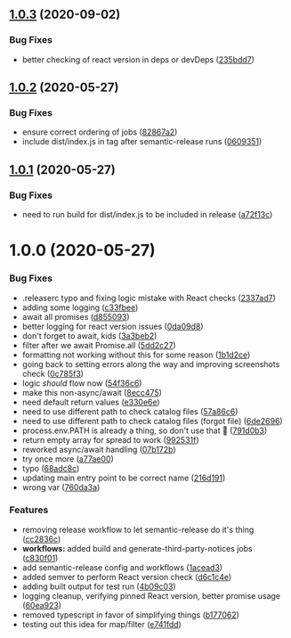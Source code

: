## [1.0.3](https://github.com/newrelic/validate-nerdpack-action/compare/v1.0.2...v1.0.3) (2020-09-02)


### Bug Fixes

* better checking of react version in deps or devDeps ([235bdd7](https://github.com/newrelic/validate-nerdpack-action/commit/235bdd790d2f7137834108a02bb03fd21c159848))

## [1.0.2](https://github.com/newrelic/validate-nerdpack-action/compare/v1.0.1...v1.0.2) (2020-05-27)


### Bug Fixes

* ensure correct ordering of jobs ([82867a2](https://github.com/newrelic/validate-nerdpack-action/commit/82867a22ccdc9b64bf4dcde812d392d9c56d3e5a))
* include dist/index.js in tag after semantic-release runs ([0609351](https://github.com/newrelic/validate-nerdpack-action/commit/06093512ce40754bd751486cf5c93f18b3fff89f))

## [1.0.1](https://github.com/newrelic/validate-nerdpack-action/compare/v1.0.0...v1.0.1) (2020-05-27)


### Bug Fixes

* need to run build for dist/index.js to be included in release ([a72f13c](https://github.com/newrelic/validate-nerdpack-action/commit/a72f13c7daf56a695b11e1e8481ff6846b555da4))

# 1.0.0 (2020-05-27)


### Bug Fixes

* .releaserc typo and fixing logic mistake with React checks ([2337ad7](https://github.com/newrelic/validate-nerdpack-action/commit/2337ad7bedd292ebd841fafba69489a9a73ab57e))
* adding some logging ([c33fbee](https://github.com/newrelic/validate-nerdpack-action/commit/c33fbeefacb360052ce42afeeaebc939a785c3ec))
* await all promises ([d855093](https://github.com/newrelic/validate-nerdpack-action/commit/d855093e2a4ee342692f3a283bedc9a8b45fac20))
* better logging for react version issues ([0da09d8](https://github.com/newrelic/validate-nerdpack-action/commit/0da09d831fe90f0d1731a425e84a36554276e1c1))
* don't forget to await, kids ([3a3beb2](https://github.com/newrelic/validate-nerdpack-action/commit/3a3beb208bc146a3bb984400f8b47f22cd190d45))
* filter after we await Promise.all ([5dd2c27](https://github.com/newrelic/validate-nerdpack-action/commit/5dd2c2788b10ee985053e5d83b48be86e1a6d0f5))
* formatting not working without this for some reason ([1b1d2ce](https://github.com/newrelic/validate-nerdpack-action/commit/1b1d2cecee1221ae9ea13010a50f640d0a4c3a1c))
* going back to setting errors along the way and improving screenshots check ([0c785f3](https://github.com/newrelic/validate-nerdpack-action/commit/0c785f3cf90e627e0607142d7a3d8b098caf86bb))
* logic *should* flow now ([54f36c6](https://github.com/newrelic/validate-nerdpack-action/commit/54f36c6747ae5ee6bcdfe84ed18a71c02cd53677))
* make this non-async/await ([8ecc475](https://github.com/newrelic/validate-nerdpack-action/commit/8ecc475abdb8cf6548454b70b63379b6679e2d3b))
* need default return values ([e330e6e](https://github.com/newrelic/validate-nerdpack-action/commit/e330e6ed05c28187c2dba0ed96895c2526516bb6))
* need to use different path to check catalog files ([57a86c6](https://github.com/newrelic/validate-nerdpack-action/commit/57a86c6427ed05792f691430015a5aeafc649802))
* need to use different path to check catalog files (forgot file) ([6de2696](https://github.com/newrelic/validate-nerdpack-action/commit/6de26969f5795cb1121f2d67f6e4d7e8fc5d0843))
* process.env.PATH is already a thing, so don't use that :facepalm: ([791d0b3](https://github.com/newrelic/validate-nerdpack-action/commit/791d0b360c0893af03928e113a0bb4a1f9f584ca))
* return empty array for spread to work ([992531f](https://github.com/newrelic/validate-nerdpack-action/commit/992531f084e40a0d55ea972dbbb9640141a48ae2))
* reworked async/await handling ([07b172b](https://github.com/newrelic/validate-nerdpack-action/commit/07b172b901994678bb84f36cfac53471e0d2630d))
* try once more ([a77ae00](https://github.com/newrelic/validate-nerdpack-action/commit/a77ae001bac45fa182493991ba512be0f767e2f2))
* typo ([68adc8c](https://github.com/newrelic/validate-nerdpack-action/commit/68adc8ccdc6ff0b5dbf20a20f2bf9b21fcbb8c87))
* updating main entry point to be correct name ([216d191](https://github.com/newrelic/validate-nerdpack-action/commit/216d1916c3917a1a6998920a137e57da744dfe59))
* wrong var ([760da3a](https://github.com/newrelic/validate-nerdpack-action/commit/760da3ac68d875114b3eeb13cdd23258534574bb))


### Features

* removing release workflow to let semantic-release do it's thing ([cc2836c](https://github.com/newrelic/validate-nerdpack-action/commit/cc2836c692f30b4fb397751a04539024f1ec851e))
* **workflows:** added build and generate-third-party-notices jobs ([c830f01](https://github.com/newrelic/validate-nerdpack-action/commit/c830f01aa2fcf13b4a29b178def9bfdffe36c310))
* add semantic-release config and workflows ([1acead3](https://github.com/newrelic/validate-nerdpack-action/commit/1acead304ac46a620c2fe9a5764467c18cb8f6ad))
* added semver to perform React version check ([d6c1c4e](https://github.com/newrelic/validate-nerdpack-action/commit/d6c1c4ee49067891c4f08b14c4a1286b4aa4b405))
* adding built output for test run ([4b09c03](https://github.com/newrelic/validate-nerdpack-action/commit/4b09c03ccc5b71be3aad9ff431c61afa982cb046))
* logging cleanup, verifying pinned React version, better promise usage ([60ea923](https://github.com/newrelic/validate-nerdpack-action/commit/60ea92321c131e98e272ef48a007583f9c0926af))
* removed typescript in favor of simplifying things ([b177062](https://github.com/newrelic/validate-nerdpack-action/commit/b1770623d74c11336104d64b6ba18d394a6411d2))
* testing out this idea for map/filter ([e741fdd](https://github.com/newrelic/validate-nerdpack-action/commit/e741fdde45eed340a42a7d58bb2a4c48e12b8f3b))
